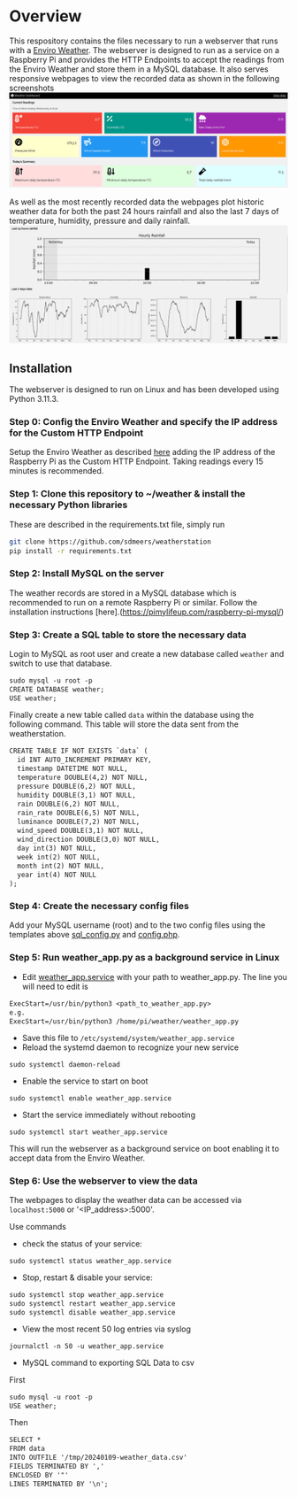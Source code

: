 # Overview
This respository contains the files necessary to run a webserver that runs with a [Enviro Weather](https://github.com/pimoroni/enviro). The webserver is designed to run as a service on a Raspberry Pi and provides the HTTP Endpoints to accept the readings from the Enviro Weather and store them in a MySQL database. It also serves responsive webpages to view the recorded data as shown in the following screenshots 
![Screenshot of the web interface displaying the weather data including current temperature, humidity, pressure and more.](https://github.com/sdmeers/weatherstation/blob/main/weatherstation-screenshot.jpg)

As well as the most recently recorded data the webpages plot historic weather data for both the past 24 hours rainfall and also the last 7 days of temperature, humidity, pressure and daily rainfall.
![Screenshot of the web interface plotting historiic  weather data including current temperature, humidity, pressure and more.](https://github.com/sdmeers/weatherstation/blob/main/weatherstation-graphs.jpg)


## Installation

The webserver is designed to run on Linux and has been developed using Python 3.11.3. 

### Step 0: Config the Enviro Weather and specify the IP address for the Custom HTTP Endpoint
Setup the Enviro Weather as described [here](https://github.com/pimoroni/enviro/blob/main/documentation/getting-started.md) adding the IP address of the Raspberry Pi as the Custom HTTP Endpoint. Taking readings every 15 minutes is recommended.

### Step 1: Clone this repository to ~/weather & install the necessary Python libraries 
These are described in the requirements.txt file, simply run

```.bash
git clone https://github.com/sdmeers/weatherstation
pip install -r requirements.txt
```

### Step 2: Install MySQL on the server
The weather records are stored in a MySQL database which is recommended to run on a remote Raspberry Pi or similar. Follow the installation instructions [here].(https://pimylifeup.com/raspberry-pi-mysql/)

### Step 3: Create a SQL table to store the necessary data

Login to MySQL as root user and create a new database called `weather` and switch to use that database.

```
sudo mysql -u root -p
CREATE DATABASE weather;
USE weather;
```

Finally create a new table called `data` within the database using the following command. This table will store the data sent from the weatherstation.

```
CREATE TABLE IF NOT EXISTS `data` (
  id INT AUTO_INCREMENT PRIMARY KEY,
  timestamp DATETIME NOT NULL,
  temperature DOUBLE(4,2) NOT NULL,
  pressure DOUBLE(6,2) NOT NULL,
  humidity DOUBLE(3,1) NOT NULL,
  rain DOUBLE(6,2) NOT NULL,
  rain_rate DOUBLE(6,5) NOT NULL,
  luminance DOUBLE(7,2) NOT NULL,
  wind_speed DOUBLE(3,1) NOT NULL,
  wind_direction DOUBLE(3,0) NOT NULL,
  day int(3) NOT NULL,
  week int(2) NOT NULL,
  month int(2) NOT NULL,
  year int(4) NOT NULL
);
```

### Step 4: Create the necessary config files 
Add your MySQL username (root) and <password> to the two config files using the templates above [sql_config.py](https://github.com/sdmeers/weatherstation/blob/main/sql_config.py) and [config.php](https://github.com/sdmeers/weatherstation/blob/main/config.php).

### Step 5: Run weather_app.py as a background service in Linux

* Edit [weather_app.service](https://github.com/sdmeers/weatherstation/blob/main/weather_app.service) with your path to weather_app.py. The line you will need to edit is

```
ExecStart=/usr/bin/python3 <path_to_weather_app.py>
e.g.
ExecStart=/usr/bin/python3 /home/pi/weather/weather_app.py
```

* Save this file to `/etc/systemd/system/weather_app.service`
* Reload the systemd daemon to recognize your new service

```
sudo systemctl daemon-reload
```

* Enable the service to start on boot

```
sudo systemctl enable weather_app.service
```

* Start the service immediately without rebooting

```
sudo systemctl start weather_app.service
```

This will run the webserver as a background service on boot enabling it to accept data from the Enviro Weather. 

### Step 6: Use the webserver to view the data  

The webpages to display the weather data can be accessed via `localhost:5000` or '<IP_address>:5000'.

Use commands 
* check the status of your service:

```
sudo systemctl status weather_app.service
```

* Stop, restart & disable your service:

```
sudo systemctl stop weather_app.service
sudo systemctl restart weather_app.service
sudo systemctl disable weather_app.service
```

* View the most recent 50 log entries via syslog 

```
journalctl -n 50 -u weather_app.service
```
* MySQL command to exporting SQL Data to csv

First
```
sudo mysql -u root -p
USE weather;
```

Then

```
SELECT *
FROM data
INTO OUTFILE '/tmp/20240109-weather_data.csv'
FIELDS TERMINATED BY ','
ENCLOSED BY '"'
LINES TERMINATED BY '\n';
```
